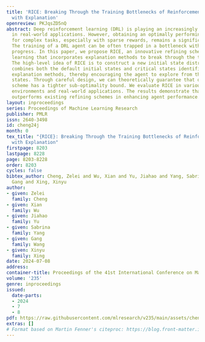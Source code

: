 ```yaml
---
title: 'RICE: Breaking Through the Training Bottlenecks of Reinforcement Learning
  with Explanation'
openreview: PKJqsZD5nQ
abstract: Deep reinforcement learning (DRL) is playing an increasingly important role
  in real-world applications. However, obtaining an optimally performing DRL agent
  for complex tasks, especially with sparse rewards, remains a significant challenge.
  The training of a DRL agent can be often trapped in a bottleneck without further
  progress. In this paper, we propose RICE, an innovative refining scheme for reinforcement
  learning that incorporates explanation methods to break through the training bottlenecks.
  The high-level idea of RICE is to construct a new initial state distribution that
  combines both the default initial states and critical states identified through
  explanation methods, thereby encouraging the agent to explore from the mixed initial
  states. Through careful design, we can theoretically guarantee that our refining
  scheme has a tighter sub-optimality bound. We evaluate RICE in various popular RL
  environments and real-world applications. The results demonstrate that RICE significantly
  outperforms existing refining schemes in enhancing agent performance.
layout: inproceedings
series: Proceedings of Machine Learning Research
publisher: PMLR
issn: 2640-3498
id: cheng24j
month: 0
tex_title: "{RICE}: Breaking Through the Training Bottlenecks of Reinforcement Learning
  with Explanation"
firstpage: 8203
lastpage: 8228
page: 8203-8228
order: 8203
cycles: false
bibtex_author: Cheng, Zelei and Wu, Xian and Yu, Jiahao and Yang, Sabrina and Wang,
  Gang and Xing, Xinyu
author:
- given: Zelei
  family: Cheng
- given: Xian
  family: Wu
- given: Jiahao
  family: Yu
- given: Sabrina
  family: Yang
- given: Gang
  family: Wang
- given: Xinyu
  family: Xing
date: 2024-07-08
address:
container-title: Proceedings of the 41st International Conference on Machine Learning
volume: '235'
genre: inproceedings
issued:
  date-parts:
  - 2024
  - 7
  - 8
pdf: https://raw.githubusercontent.com/mlresearch/v235/main/assets/cheng24j/cheng24j.pdf
extras: []
# Format based on Martin Fenner's citeproc: https://blog.front-matter.io/posts/citeproc-yaml-for-bibliographies/
---
```

